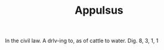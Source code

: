 ---
title: Appulsus
letter: A
permalink: "/definitions/appulsus.html"
body: In the civil law. A drlv-ing to, as of cattle to water. Dig. 8, 3, 1, 1
published_at: '2018-07-07'
layout: post
---